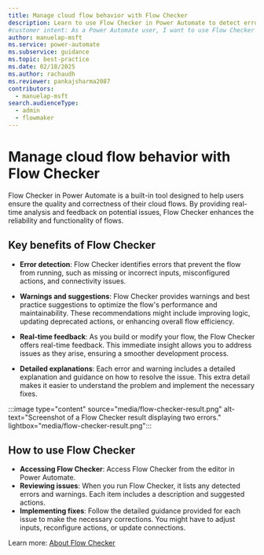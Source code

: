 ```yaml
---
title: Manage cloud flow behavior with Flow Checker
description: Learn to use Flow Checker in Power Automate to detect errors, receive warnings, and get suggestions for optimizing your cloud flows.
#customer intent: As a Power Automate user, I want to use Flow Checker so that I can detect and fix errors in my cloud flows.
author: manuelap-msft
ms.service: power-automate
ms.subservice: guidance
ms.topic: best-practice
ms.date: 02/18/2025
ms.author: rachaudh
ms.reviewer: pankajsharma2087
contributors: 
  - manuelap-msft
search.audienceType: 
  - admin
  - flowmaker
---
```


# Manage cloud flow behavior with Flow Checker

Flow Checker in Power Automate is a built-in tool designed to help users ensure the quality and correctness of their cloud flows. By providing real-time analysis and feedback on potential issues, Flow Checker enhances the reliability and functionality of flows. 

## Key benefits of Flow Checker

- **Error detection**: Flow Checker identifies errors that prevent the flow from running, such as missing or incorrect inputs, misconfigured actions, and connectivity issues. 

- **Warnings and suggestions**: Flow Checker provides warnings and best practice suggestions to optimize the flow's performance and maintainability. These recommendations might include improving logic, updating deprecated actions, or enhancing overall flow efficiency.

- **Real-time feedback**: As you build or modify your flow, the Flow Checker offers real-time feedback. This immediate insight allows you to address issues as they arise, ensuring a smoother development process.

- **Detailed explanations**: Each error and warning includes a detailed explanation and guidance on how to resolve the issue. This extra detail makes it easier to understand the problem and implement the necessary fixes.

:::image type="content" source="media/flow-checker-result.png" alt-text="Screenshot of a Flow Checker result displaying two errors." lightbox="media/flow-checker-result.png":::

## How to use Flow Checker

- **Accessing Flow Checker**: Access Flow Checker from the editor in Power Automate. 
- **Reviewing issues**: When you run Flow Checker, it lists any detected errors and warnings. Each item includes a description and suggested actions.
- **Implementing fixes**: Follow the detailed guidance provided for each issue to make the necessary corrections. You might have to adjust inputs, reconfigure actions, or update connections.

Learn more: [About Flow Checker](/power-automate/error-checker)